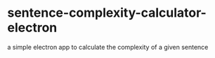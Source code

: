 # sentence-complexity-calculator-electron
a simple electron app to calculate the complexity of a given sentence 

